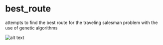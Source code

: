 # best_route
attempts to find the best route for the traveling salesman problem with the use of genetic algorithms

![alt text](https://github.com/Chrislibaer/best_route/blob/main/easy_route.png?raw=true)
